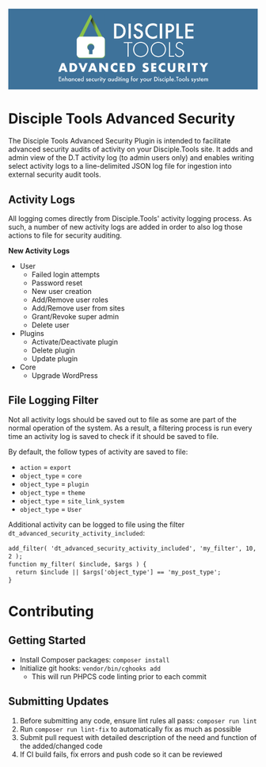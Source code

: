 ![Advanced Security banner](/assets/banner-772x250.png)

# Disciple Tools Advanced Security
The Disciple Tools Advanced Security Plugin is intended to facilitate advanced security audits 
of activity on your Disciple.Tools site. It adds and admin view of the D.T activity log
(to admin users only) and enables writing select activity logs to a line-delimited JSON
log file for ingestion into external security audit tools.

## Activity Logs
All logging comes directly from Disciple.Tools' activity logging process. As such, a number
of new activity logs are added in order to also log those actions to file for security auditing.

**New Activity Logs**
* User
  * Failed login attempts
  * Password reset
  * New user creation
  * Add/Remove user roles
  * Add/Remove user from sites
  * Grant/Revoke super admin
  * Delete user
* Plugins
  * Activate/Deactivate plugin
  * Delete plugin
  * Update plugin
* Core
  * Upgrade WordPress
  
## File Logging Filter
Not all activity logs should be saved out to file as some are part of the normal operation of
the system. As a result, a filtering process is run every time an activity log is saved to 
check if it should be saved to file.

By default, the follow types of activity are saved to file:
* `action` = `export`
* `object_type` = `core`
* `object_type` = `plugin`
* `object_type` = `theme`
* `object_type` = `site_link_system`
* `object_type` = `User`

Additional activity can be logged to file using the filter `dt_advanced_security_activity_included`:

```
add_filter( 'dt_advanced_security_activity_included', 'my_filter', 10, 2 );
function my_filter( $include, $args ) {
  return $include || $args['object_type'] == 'my_post_type';
}
```

# Contributing
## Getting Started
* Install Composer packages: `composer install`
* Initialize git hooks: `vendor/bin/cghooks add`
  * This will run PHPCS code linting prior to each commit

## Submitting Updates
1. Before submitting any code, ensure lint rules all pass: `composer run lint`
  1. Run `composer run lint-fix` to automatically fix as much as possible
2. Submit pull request with detailed description of the need and function of the added/changed code
3. If CI build fails, fix errors and push code so it can be reviewed
